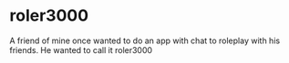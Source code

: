# roler3000
A friend of mine once wanted to do an app with chat to roleplay with his friends. He wanted to call it roler3000

